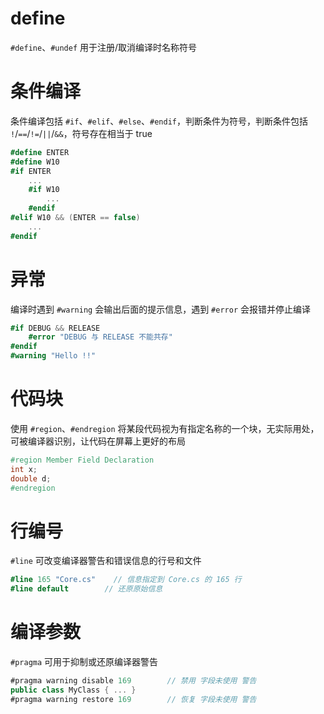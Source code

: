 # define

`#define`、`#undef` 用于注册/取消编译时名称符号
# 条件编译

条件编译包括 `#if`、`#elif`、`#else`、`#endif`，判断条件为符号，判断条件包括 `!`/`==`/`!=`/`||`/`&&`，符号存在相当于 true

```csharp
#define ENTER
#define W10
#if ENTER
    ...
    #if W10
        ...
    #endif
#elif W10 && (ENTER == false)
    ...
#endif
```
# 异常

编译时遇到 `#warning` 会输出后面的提示信息，遇到 `#error` 会报错并停止编译

```csharp
#if DEBUG && RELEASE
    #error "DEBUG 与 RELEASE 不能共存"
#endif
#warning "Hello !!"
```
# 代码块

使用 `#region`、`#endregion` 将某段代码视为有指定名称的一个块，无实际用处，可被编译器识别，让代码在屏幕上更好的布局

```csharp
#region Member Field Declaration
int x;
double d;
#endregion
```
# 行编号

`#line` 可改变编译器警告和错误信息的行号和文件

```csharp
#line 165 "Core.cs"    // 信息指定到 Core.cs 的 165 行
#line default        // 还原原始信息
```
# 编译参数

`#pragma` 可用于抑制或还原编译器警告

```csharp
#pragma warning disable 169        // 禁用 字段未使用 警告
public class MyClass { ... }
#pragma warning restore 169        // 恢复 字段未使用 警告
```
